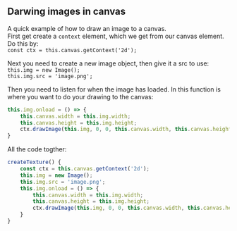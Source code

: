 ## Darwing images in canvas
A quick example of how to draw an image to a canvas.<br>
First get create a `context` element, which we get from our canvas element. Do this by:<br>
`const ctx = this.canvas.getContext('2d');`

Next you need to create a new image object, then give it a src to use: <br>
`this.img = new Image();`<br>
`this.img.src = 'image.png';`

Then you need to listen for when the image has loaded. In this function is where you want to do your drawing to the canvas:
```js
this.img.onload = () => {
    this.canvas.width = this.img.width;
    this.canvas.height = this.img.height;
    ctx.drawImage(this.img, 0, 0, this.canvas.width, this.canvas.height);
}
```

All the code togther:
```js
createTexture() {
    const ctx = this.canvas.getContext('2d');
    this.img = new Image();
    this.img.src = 'image.png';
    this.img.onload = () => {
        this.canvas.width = this.img.width;
        this.canvas.height = this.img.height;
        ctx.drawImage(this.img, 0, 0, this.canvas.width, this.canvas.height);
    }
}
```
